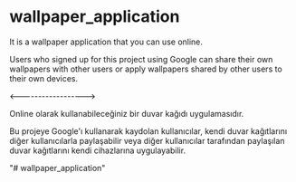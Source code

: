 # wallpaper_application



It is a wallpaper application that you can use online.

Users who signed up for this project using Google can share their own wallpapers with other users or apply wallpapers shared by other users to their own devices.


<------------------>


Online olarak kullanabileceğiniz bir duvar kağıdı uygulamasıdır.

Bu projeye Google'ı kullanarak kaydolan kullanıcılar, kendi duvar kağıtlarını diğer kullanıcılarla paylaşabilir veya diğer kullanıcılar tarafından paylaşılan duvar kağıtlarını kendi cihazlarına uygulayabilir.




"# wallpaper_application" 

